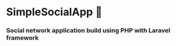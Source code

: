 # SimpleSocialApp :speech_balloon:
### Social network application build using PHP with Laravel framework


